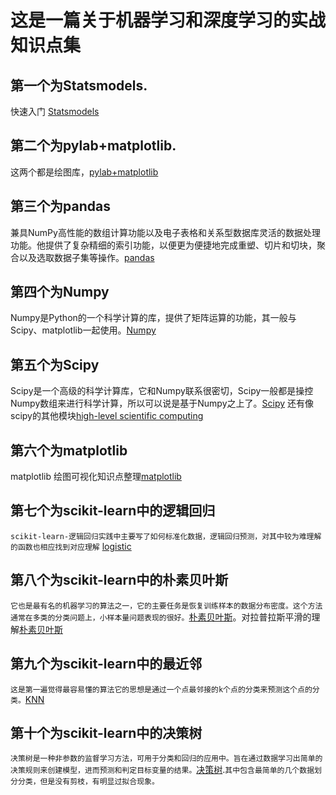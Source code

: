 这是一篇关于机器学习和深度学习的实战知识点集
===
## 第一个为Statsmodels.
快速入门 [Statsmodels](http://blog.163.com/bioinfor_cnu/blog/static/1944622372015815103523278/)
## 第二个为pylab+matplotlib.
这两个都是绘图库，[pylab+matplotlib](http://www.cnblogs.com/webary/p/5813855.html)
## 第三个为pandas
兼具NumPy高性能的数组计算功能以及电子表格和关系型数据库灵活的数据处理功能。他提供了复杂精细的索引功能，以便更为便捷地完成重塑、切片和切块，聚合以及选取数据子集等操作。[pandas](http://python.jobbole.com/84416/)
## 第四个为Numpy
Numpy是Python的一个科学计算的库，提供了矩阵运算的功能，其一般与Scipy、matplotlib一起使用。[Numpy](http://www.jb51.net/article/49397.htm)
## 第五个为Scipy
Scipy是一个高级的科学计算库，它和Numpy联系很密切，Scipy一般都是操控Numpy数组来进行科学计算，所以可以说是基于Numpy之上了。[Scipy](http://blog.csdn.net/q583501947/article/details/76735870)
还有像scipy的其他模块[high-level scientific computing](http://www.scipy-lectures.org/intro/scipy.html)
## 第六个为matplotlib
matplotlib 绘图可视化知识点整理[matplotlib](http://python.jobbole.com/85106/)
## 第七个为scikit-learn中的逻辑回归
`scikit-learn-逻辑回归实践中主要写了如何标准化数据，逻辑回归预测，对其中较为难理解的函数也相应找到对应理解` [logistic](http://blog.csdn.net/pipisorry/article/details/52251305)
## 第八个为scikit-learn中的朴素贝叶斯
`它也是最有名的机器学习的算法之一，它的主要任务是恢复训练样本的数据分布密度。这个方法通常在多类的分类问题上，小样本量问题表现的很好。`[朴素贝叶斯](http://blog.csdn.net/pipisorry/article/details/52251305)。对拉普拉斯平滑的理解[朴素贝叶斯](https://yq.aliyun.com/articles/113512)
## 第九个为scikit-learn中的最近邻
`这是第一遍觉得最容易懂的算法它的思想是通过一个点最邻接的k个点的分类来预测这个点的分类。`[KNN](http://blog.itpub.net/29829936/viewspace-2149679/)
## 第十个为scikit-learn中的决策树
`决策树是一种非参数的监督学习方法，可用于分类和回归的应用中。旨在通过数据学习出简单的决策规则来创建模型，进而预测和判定目标变量的结果。`[决策树](https://www.jianshu.com/p/62c5a5c086be).`其中包含最简单的几个数据划分分类，但是没有剪枝，有明显过拟合现象。`

